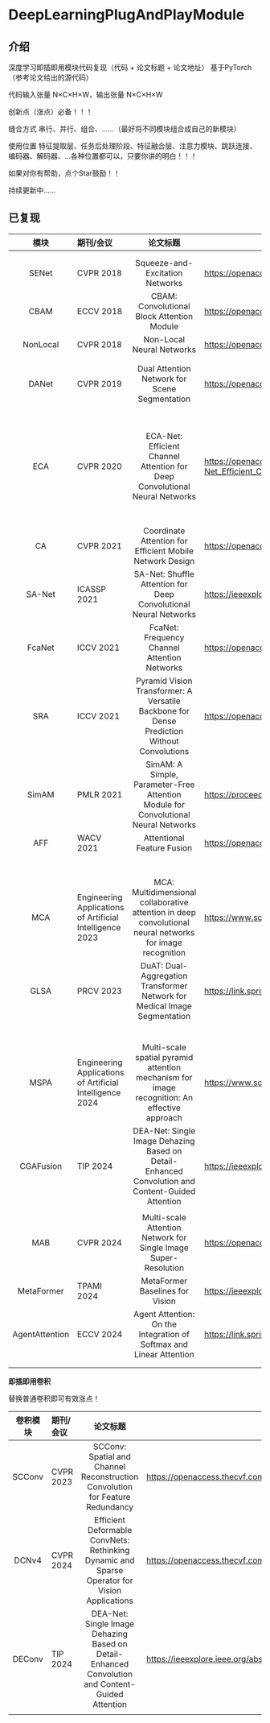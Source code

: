 # DeepLearningPlugAndPlayModule

## 介绍

深度学习即插即用模块代码复现（代码 + 论文标题 + 论文地址）  基于PyTorch（参考论文给出的源代码）

代码输入张量 N×C×H×W，输出张量 N×C×H×W

创新点（涨点）必备！！！

缝合方式       串行、并行、组合、......（最好将不同模块组合成自己的新模块）

使用位置       特征提取层、任务后处理阶段、特征融合层、注意力模块、跳跃连接、编码器、解码器、...各种位置都可以，只要你讲的明白！！！



如果对你有帮助，点个Star鼓励！！

持续更新中......





## 已复现

|       模块       | 期刊/会议                                                    |                           论文标题                           | 论文地址                                                     |
|:--------------:|:---------------------------------------------------------| :----------------------------------------------------------: | ------------------------------------------------------------ |
|                |                                                          |                                                              |                                                              |
|                |                                                          |                                                              |                                                              |
|     SENet      | CVPR 2018                                                |               Squeeze-and-Excitation Networks                | https://openaccess.thecvf.com/content_cvpr_2018/html/Hu_Squeeze-and-Excitation_Networks_CVPR_2018_paper.html |
|      CBAM      | ECCV 2018                                                |          CBAM: Convolutional Block Attention Module          | https://openaccess.thecvf.com/content_ECCV_2018/html/Sanghyun_Woo_Convolutional_Block_Attention_ECCV_2018_paper.html |
|    NonLocal    | CVPR 2018                                                |                  Non-Local Neural Networks                   | https://openaccess.thecvf.com/content_cvpr_2018/html/Wang_Non-Local_Neural_Networks_CVPR_2018_paper.html |
|                |                                                          |                                                              |                                                              |
|                |                                                          |                                                              |                                                              |
|     DANet      | CVPR 2019                                                |        Dual Attention Network for Scene Segmentation         | https://openaccess.thecvf.com/content_CVPR_2019/html/Fu_Dual_Attention_Network_for_Scene_Segmentation_CVPR_2019_paper.html |
|                |                                                          |                                                              |                                                              |
|                |                                                          |                                                              |                                                              |
|                |                                                          |                                                              |                                                              |
|                |                                                          |                                                              |                                                              |
|                |                                                          |                                                              |                                                              |
|                |                                                          |                                                              |                                                              |
|                |                                                          |                                                              |                                                              |
|                |                                                          |                                                              |                                                              |
|      ECA       | CVPR 2020                                                | ECA-Net: Efficient Channel Attention for Deep Convolutional Neural Networks | https://openaccess.thecvf.com/content_CVPR_2020/html/Wang_ECA-Net_Efficient_Channel_Attention_for_Deep_Convolutional_Neural_Networks_CVPR_2020_paper.html |
|                |                                                          |                                                              |                                                              |
|                |                                                          |                                                              |                                                              |
|                |                                                          |                                                              |                                                              |
|                |                                                          |                                                              |                                                              |
|                |                                                          |                                                              |                                                              |
|                |                                                          |                                                              |                                                              |
|                |                                                          |                                                              |                                                              |
|       CA       | CVPR 2021                                                |   Coordinate Attention for Efficient Mobile Network Design   | https://openaccess.thecvf.com/content/CVPR2021/html/Hou_Coordinate_Attention_for_Efficient_Mobile_Network_Design_CVPR_2021_paper.html |
|     SA-Net     | ICASSP 2021                                              | SA-Net: Shuffle Attention for Deep Convolutional Neural Networks | https://ieeexplore.ieee.org/abstract/document/9414568        |
|     FcaNet     | ICCV 2021                                                |         FcaNet: Frequency Channel Attention Networks         | https://openaccess.thecvf.com/content/ICCV2021/html/Qin_FcaNet_Frequency_Channel_Attention_Networks_ICCV_2021_paper.html |
|      SRA       | ICCV 2021                                                |        Pyramid Vision Transformer: A Versatile Backbone for Dense Prediction Without Convolutions                                                      |          https://openaccess.thecvf.com/content/ICCV2021/html/Wang_Pyramid_Vision_Transformer_A_Versatile_Backbone_for_Dense_Prediction_Without_ICCV_2021_paper.html                                                                                                                |
|     SimAM      | PMLR 2021                                                | SimAM: A Simple, Parameter-Free Attention Module for Convolutional Neural Networks | https://proceedings.mlr.press/v139/yang21o                   |
|      AFF       | WACV 2021                                                |                  Attentional Feature Fusion                  | https://openaccess.thecvf.com/content/WACV2021/html/Dai_Attentional_Feature_Fusion_WACV_2021_paper.html |
|                |                                                          |                                                              |                                                              |
|                |                                                          |                                                              |                                                              |
|                |                                                          |                                                              |                                                              |
|                |                                                          |                                                              |                                                              |
|                |                                                          |                                                              |                                                              |
|                |                                                          |                                                              |                                                              |
|                |                                                          |                                                              |                                                              |
|      MCA       | Engineering Applications of Artificial Intelligence 2023 | MCA: Multidimensional collaborative attention in deep convolutional neural networks for image recognition | https://www.sciencedirect.com/science/article/abs/pii/S0952197623012630 |
|      GLSA      | PRCV 2023                                                | DuAT: Dual-Aggregation Transformer Network for Medical Image Segmentation | https://link.springer.com/chapter/10.1007/978-981-99-8469-5_27?utm_source=chatgpt.com |
|                |                                                          |                                                              |                                                              |
|                |                                                          |                                                              |                                                              |
|                |                                                          |                                                              |                                                              |
|                |                                                          |                                                              |                                                              |
|                |                                                          |                                                              |                                                              |
|                |                                                          |                                                              |                                                              |
|      MSPA      | Engineering Applications of Artificial Intelligence 2024 | Multi-scale spatial pyramid attention mechanism for image recognition: An effective approach | https://www.sciencedirect.com/science/article/abs/pii/S0952197624004196 |
|   CGAFusion    | TIP 2024                                                 |         DEA-Net: Single Image Dehazing Based on Detail-Enhanced Convolution and Content-Guided Attention                                                     |                 https://ieeexplore.ieee.org/abstract/document/10411857                                             |
|                |                                                          |                                                              |                                                              |
|      MAB       | CVPR 2024                                                | Multi-scale Attention Network for Single Image Super-Resolution | https://openaccess.thecvf.com/content/CVPR2024W/NTIRE/html/Wang_Multi-scale_Attention_Network_for_Single_Image_Super-Resolution_CVPRW_2024_paper.html |
|   MetaFormer   | TPAMI 2024                                               |               MetaFormer Baselines for Vision                | https://ieeexplore.ieee.org/document/10304335                |
| AgentAttention | ECCV 2024                                                |        Agent Attention: On the Integration of Softmax and Linear Attention                                                      |        https://link.springer.com/chapter/10.1007/978-3-031-72973-7_8                                                      |
|                |                                                          |                                                              |                                                              |
|                |                                                          |                                                              |                                                              |





**即插即用卷积**

替换普通卷积即可有效涨点！

|  卷积模块  | 期刊/会议     |                           论文标题                           | 论文地址                                                     |
|:------:|:----------| :----------------------------------------------------------: | ------------------------------------------------------------ |
| SCConv | CVPR 2023 |      SCConv: Spatial and Channel Reconstruction Convolution for Feature Redundancy                                                                                         |          https://openaccess.thecvf.com/content/CVPR2023/html/Li_SCConv_Spatial_and_Channel_Reconstruction_Convolution_for_Feature_Redundancy_CVPR_2023_paper.html                                                                                                                                                      |
| DCNv4  | CVPR 2024 | Efficient Deformable ConvNets: Rethinking Dynamic and Sparse Operator for Vision Applications | https://openaccess.thecvf.com/content/CVPR2024/html/Xiong_Efficient_Deformable_ConvNets_Rethinking_Dynamic_and_Sparse_Operator_for_Vision_CVPR_2024_paper.html |
| DEConv | TIP 2024 |        DEA-Net: Single Image Dehazing Based on Detail-Enhanced Convolution and Content-Guided Attention                                                      |                https://ieeexplore.ieee.org/abstract/document/10411857                                              |
|        |           |                                                              |                                                              |

